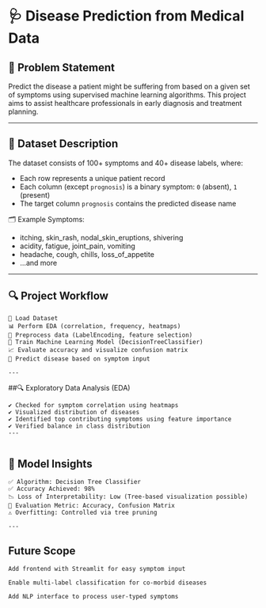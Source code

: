 # 🩺 Disease Prediction from Medical Data

## 📌 Problem Statement

Predict the disease a patient might be suffering from based on a given set of symptoms using supervised machine learning algorithms. This project aims to assist healthcare professionals in early diagnosis and treatment planning.

---

## 🧾 Dataset Description

The dataset consists of 100+ symptoms and 40+ disease labels, where:

- Each row represents a unique patient record
- Each column (except `prognosis`) is a binary symptom: `0` (absent), `1` (present)
- The target column `prognosis` contains the predicted disease name

🗂 Example Symptoms:

- itching, skin_rash, nodal_skin_eruptions, shivering  
- acidity, fatigue, joint_pain, vomiting  
- headache, cough, chills, loss_of_appetite  
- ...and more

---

## 🔍 Project Workflow

```text
📁 Load Dataset
📊 Perform EDA (correlation, frequency, heatmaps)
🧹 Preprocess data (LabelEncoding, feature selection)
🤖 Train Machine Learning Model (DecisionTreeClassifier)
📈 Evaluate accuracy and visualize confusion matrix
🎯 Predict disease based on symptom input

---
```
##🔍 Exploratory Data Analysis (EDA)
```
✔️ Checked for symptom correlation using heatmaps
✔️ Visualized distribution of diseases
✔️ Identified top contributing symptoms using feature importance
✔️ Verified balance in class distribution
---


```
##  🎯 Model Insights

```text
✅ Algorithm: Decision Tree Classifier
✅ Accuracy Achieved: 98%
📉 Loss of Interpretability: Low (Tree-based visualization possible)
🧪 Evaluation Metric: Accuracy, Confusion Matrix
⚠️ Overfitting: Controlled via tree pruning

---

```
## Future Scope
 ```
Add frontend with Streamlit for easy symptom input

Enable multi-label classification for co-morbid diseases

Add NLP interface to process user-typed symptoms
